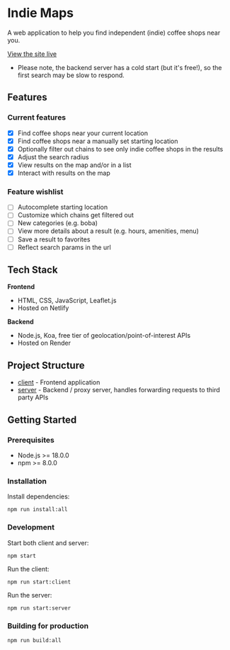 # Indie Maps

A web application to help you find independent (indie) coffee shops near you.

[View the site live](https://indiemaps.netlify.app/)

* Please note, the backend server has a cold start (but it's free!), so the first search may be slow to respond.

## Features

### Current features

- [x] Find coffee shops near your current location
- [x] Find coffee shops near a manually set starting location
- [x] Optionally filter out chains to see only indie coffee shops in the results
- [x] Adjust the search radius
- [x] View results on the map and/or in a list
- [x] Interact with results on the map

### Feature wishlist

- [ ] Autocomplete starting location
- [ ] Customize which chains get filtered out
- [ ] New categories (e.g. boba)
- [ ] View more details about a result (e.g. hours, amenities, menu)
- [ ] Save a result to favorites
- [ ] Reflect search params in the url

## Tech Stack

**Frontend**
- HTML, CSS, JavaScript, Leaflet.js
- Hosted on Netlify

**Backend**
- Node.js, Koa, free tier of geolocation/point-of-interest APIs
- Hosted on Render

## Project Structure
- [client](./client/) - Frontend application
- [server](./server/) - Backend / proxy server, handles forwarding requests to third party APIs

## Getting Started

### Prerequisites

- Node.js >= 18.0.0
- npm >= 8.0.0

### Installation

Install dependencies:

`npm run install:all`

### Development

Start both client and server:

`npm start`

Run the client:

`npm run start:client`

Run the server:

`npm run start:server`

### Building for production

`npm run build:all`
